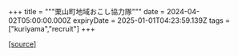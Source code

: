 +++
title = """栗山町地域おこし協力隊"""
date = 2024-04-02T05:00:00.000Z
expiryDate = 2025-01-01T04:23:59.139Z
tags = ["kuriyama","recruit"]
+++


[[source]](https://www.town.kuriyama.hokkaido.jp/soshiki/31/630.html)
